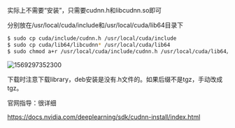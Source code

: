 实际上不需要“安装”，只需要cudnn.h和libcudnn.so即可

分别放在/usr/local/cuda/include和/usr/local/cuda/lib64目录下

```bash
$ sudo cp cuda/include/cudnn.h /usr/local/cuda/include
$ sudo cp cuda/lib64/libcudnn* /usr/local/cuda/lib64
$ sudo chmod a+r /usr/local/cuda/include/cudnn.h /usr/local/cuda/lib64/libcudnn*
```



![1569297352300](C:\Users\gfjiang\AppData\Roaming\Typora\typora-user-images\1569297352300.png)

下载时注意下载library，deb安装是没有.h文件的。如果后缀不是tgz，手动改成tgz。



官网指导：很详细

https://docs.nvidia.com/deeplearning/sdk/cudnn-install/index.html